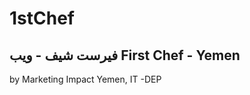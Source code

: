# 1stChef
فيرست شيف - ويب First Chef - Yemen
----------------------------------
by Marketing Impact Yemen, IT -DEP
